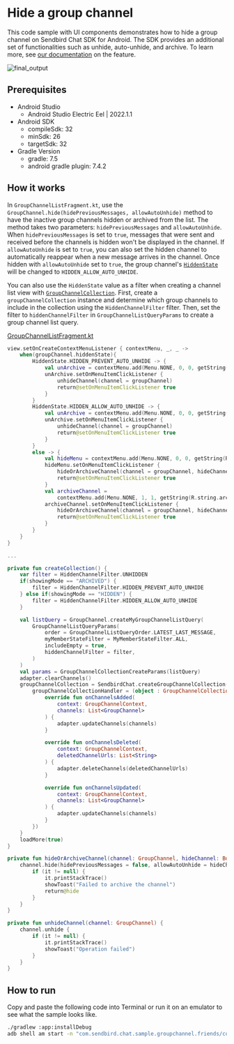 # Hide a group channel

This code sample with UI components demonstrates how to hide a group channel on Sendbird Chat SDK for Android. The SDK provides an additional set of functionalities such as unhide, auto-unhide, 
and archive. To learn more, see [our documentation](https://sendbird.com/docs/chat/v4/android/channel/managing-channels/hide-or-archive-a-group-channel#1-hide-or-archive-a-group-channel) on the feature.

![final_output](https://github.com/sendbird/sendbird-chat-sample-android/assets/104121286/307918c0-1bdf-413e-9dc9-bd5870aefd61)

## Prerequisites

+ Android Studio
  + Android Studio Electric Eel | 2022.1.1
+ Android SDK
    + compileSdk: 32
    + minSdk: 26
    + targetSdk: 32
+ Gradle Version
    + gradle: 7.5
    + android gradle plugin: 7.4.2

## How it works

In `GroupChannelListFragment.kt`, use the `GroupChannel.hide(hidePreviousMessages, allowAutoUnhide)` method to have the inactive group channels hidden or archived from the list. The method takes two parameters: `hidePreviousMessages` and `allowAutoUnhide`. When `hidePreviousMessages` is set to `true`, messages that were sent and received before the channels is hidden won't be displayed in the channel. If `allowAutoUnhide` is set to `true`, you can also set the hidden channel to automatically reappear when a new message arrives in the channel. Once hidden with `allowAutoUnhide` set to `true`, the group channel's [`HiddenState`](https://sendbird.com/docs/chat/v4/android/ref/-sendbird%20-chat/com.sendbird.android.channel/-hidden-state/index.html) will be changed to `HIDDEN_ALLOW_AUTO_UNHIDE`.

You can also use the `HiddenState` value as a filter when creating a channel list view with [`GroupChannelCollection`](https://sendbird.com/docs/chat/v4/android/local-caching/using-group-channel-collection/group-channel-collection). First, create a `groupChannelCollection` instance and determine which group channels to include in the collection using the `HiddenChannelFilter` filter. Then, set the filter to `hiddenChannelFilter` in `GroupChannelListQueryParams` to create a group channel list query. 

[GroupChannelListFragment.kt](./app/src/main/java/com/sendbird/chat/sample/groupchannel/hide_archive/groupchannel/GroupChannelListFragment.kt#L97-L217)
``` kotlin
view.setOnCreateContextMenuListener { contextMenu, _, _ ->
    when(groupChannel.hiddenState){
        HiddenState.HIDDEN_PREVENT_AUTO_UNHIDE -> {
            val unArchive = contextMenu.add(Menu.NONE, 0, 0, getString(R.string.unarchive))
            unArchive.setOnMenuItemClickListener {
                unhideChannel(channel = groupChannel)
                return@setOnMenuItemClickListener true
            }
        }
        HiddenState.HIDDEN_ALLOW_AUTO_UNHIDE -> {
            val unArchive = contextMenu.add(Menu.NONE, 0, 0, getString(R.string.unhide))
            unArchive.setOnMenuItemClickListener {
                unhideChannel(channel = groupChannel)
                return@setOnMenuItemClickListener true
            }
        }
        else -> {
            val hideMenu = contextMenu.add(Menu.NONE, 0, 0, getString(R.string.hide))
            hideMenu.setOnMenuItemClickListener {
                hideOrArchiveChannel(channel = groupChannel, hideChannel = true)
                return@setOnMenuItemClickListener true
            }
            val archiveChannel =
                contextMenu.add(Menu.NONE, 1, 1, getString(R.string.archive))
            archiveChannel.setOnMenuItemClickListener {
                hideOrArchiveChannel(channel = groupChannel, hideChannel = false)
                return@setOnMenuItemClickListener true
            }
        }
    }
}

...

private fun createCollection() {
    var filter = HiddenChannelFilter.UNHIDDEN
    if(showingMode == "ARCHIVED") {
        filter = HiddenChannelFilter.HIDDEN_PREVENT_AUTO_UNHIDE
    } else if(showingMode == "HIDDEN") {
        filter = HiddenChannelFilter.HIDDEN_ALLOW_AUTO_UNHIDE
    }

    val listQuery = GroupChannel.createMyGroupChannelListQuery(
        GroupChannelListQueryParams(
            order = GroupChannelListQueryOrder.LATEST_LAST_MESSAGE,
            myMemberStateFilter = MyMemberStateFilter.ALL,
            includeEmpty = true,
            hiddenChannelFilter = filter,
        )
    )
    val params = GroupChannelCollectionCreateParams(listQuery)
    adapter.clearChannels()
    groupChannelCollection = SendbirdChat.createGroupChannelCollection(params).apply {
        groupChannelCollectionHandler = (object : GroupChannelCollectionHandler {
            override fun onChannelsAdded(
                context: GroupChannelContext,
                channels: List<GroupChannel>
            ) {
                adapter.updateChannels(channels)
            }

            override fun onChannelsDeleted(
                context: GroupChannelContext,
                deletedChannelUrls: List<String>
            ) {
                adapter.deleteChannels(deletedChannelUrls)
            }

            override fun onChannelsUpdated(
                context: GroupChannelContext,
                channels: List<GroupChannel>
            ) {
                adapter.updateChannels(channels)
            }
        })
    }
    loadMore(true)
}

private fun hideOrArchiveChannel(channel: GroupChannel, hideChannel: Boolean) {
    channel.hide(hidePreviousMessages = false, allowAutoUnhide = hideChannel) {
        if (it != null) {
            it.printStackTrace()
            showToast("Failed to archive the channel")
            return@hide
        }
    }
}

private fun unhideChannel(channel: GroupChannel) {
    channel.unhide {
        if (it != null) {
            it.printStackTrace()
            showToast("Operation failed")
        }
    }
}
```

## How to run

Copy and paste the following code into Terminal or run it on an emulator to see what the sample looks like.

``` bash
./gradlew :app:installDebug
adb shell am start -n "com.sendbird.chat.sample.groupchannel.friends/com.sendbird.chat.sample.groupchannel.friends.base.SplashActivity" -a android.intent.action.MAIN -c android.intent.category.LAUNCHER
```
